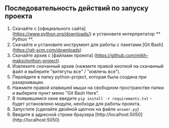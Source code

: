 ## Последовательность действий по запуску проекта
1. Скачайте c [официального сайта] (https://www.python.org/downloads/) и установите интерпретатор ** Python **.
2. Скачайте и установите инструмент для работы с пакетами [Git Bash] (https://git-scm.com/downloads)
3. Скачайте архив с [файлами проекта] (https://github.com/mikh-maksi/python-project).
4. Извлеките скачанный архив (нажмите правой кнопкой на скачанный файл и выберите "витягуты все" / "извлечь все").
5. Перейдите в папку python-project, которая была создана при разархивации.
6. Нажмите правой клавишей мыши на свободном пространстве папки и выберите пункт меню "Git Bash Here".
7. В появившемся окне введите `pip install -r requirements.txt` - будет установлено модули, необходи для работы проекта.
8. Запустите (сделайте двойной щелчок на файле `answer.py`)
9. Введите в адресной строке браузера [http://localhost:5050] (http://localhost:5050)



